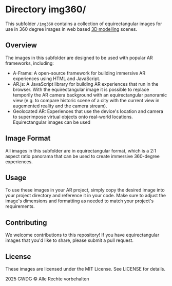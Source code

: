 
# Directory img360/

This subfolder `/img360` contains a collection of equirectangular images for use in 360 degree images in web based [3D modelling](https://en.wikiversity.org/wiki/3D_Modelling) scenes.

## Overview

The images in this subfolder are designed to be used with popular AR frameworks, including:

* A-Frame: A open-source framework for building immersive AR experiences using HTML and JavaScript.
* AR.js: A JavaScript library for building AR experiences that run in the browser. With the equirectangular image it is possible to replace temporily the AR camera background with an equirectangular panoramic view (e.g. to compare historic scene of a city with the current view in augemented reality and the camera stream).
* Geolocated AR: Experiences that use the device's location and camera to superimpose virtual objects onto real-world locations. Equirectangular images can be used

## Image Format

All images in this subfolder are in equirectangular format, which is a 2:1 aspect ratio panorama that can be used to create immersive 360-degree experiences.

## Usage

To use these images in your AR project, simply copy the desired image into your project directory and reference it in your code. Make sure to adjust the image's dimensions and formatting as needed to match your project's requirements.

## Contributing

We welcome contributions to this repository! If you have equirectangular images that you'd like to share, please submit a pull request.

## License

These images are licensed under the MIT License. See LICENSE for details.


2025 GWDG © Alle Rechte vorbehalten
